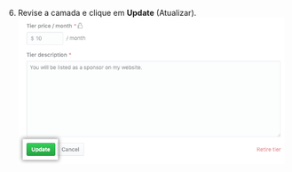 6. Revise a camada e clique em **Update** (Atualizar). ![Botão Update tier (Atualizar camada)](/assets/images/help/sponsors/update-tier-button.png)
